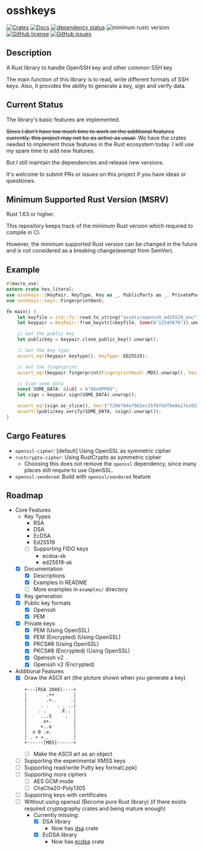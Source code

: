 # osshkeys

[![Crates](https://img.shields.io/crates/v/osshkeys.svg)](https://crates.io/crates/osshkeys)
[![Docs](https://docs.rs/osshkeys/badge.svg)](https://docs.rs/osshkeys)
[![dependency status](https://deps.rs/repo/github/Leo1003/rust-osshkeys/status.svg)](https://deps.rs/repo/github/Leo1003/rust-osshkeys)
![minimum rustc version](https://img.shields.io/badge/rustc-1.63+-blue.svg)
[![GitHub license](https://img.shields.io/github/license/Leo1003/rust-osshkeys)](https://github.com/Leo1003/rust-osshkeys/blob/master/LICENSE)
[![GitHub issues](https://img.shields.io/github/issues/Leo1003/rust-osshkeys?logo=github)](https://github.com/Leo1003/rust-osshkeys/issues)

## Description
A Rust library to handle OpenSSH key and other common SSH key

The main function of this library is to read, write different formats of SSH keys.
Also, it provides the ability to generate a key, sign and verify data.

## Current Status
The library's basic features are implemented.

~~Since I don't have too much time to work on the additional features currently,
this project may not be as active as usual.~~
We have the crates needed to implement those features in the Rust ecosystem today.
I will use my spare time to add new features.

But I still maintain the dependencies and release new versions.

It's welcome to submit PRs or issues on this project if you have ideas or questiones.

## Minimum Supported Rust Version (MSRV)
Rust 1.63 or higher.

This repository keeps track of the minimum Rust version which required to compile in CI.

However, the minimum supported Rust version can be changed in the future
and is not considered as a breaking change(exempt from SemVer).

## Example
```rust
#[macro_use]
extern crate hex_literal;
use osshkeys::{KeyPair, KeyType, Key as _, PublicParts as _, PrivateParts as _};
use osshkeys::keys::FingerprintHash;

fn main() {
    let keyfile = std::fs::read_to_string("assets/openssh_ed25519_enc").unwrap();
    let keypair = KeyPair::from_keystr(&keyfile, Some(b"12345678")).unwrap();

    // Get the public key
    let publickey = keypair.clone_public_key().unwrap();

    // Get the key type
    assert_eq!(keypair.keytype(), KeyType::ED25519);

    // Get the fingerprint
    assert_eq!(keypair.fingerprint(FingerprintHash::MD5).unwrap(), hex!("d29552b0c87d7ff1acb3c2229e783321"));

    // Sign some data
    const SOME_DATA: &[u8] = b"8Kn9PPQV";
    let sign = keypair.sign(SOME_DATA).unwrap();

    assert_eq!(sign.as_slice(), hex!("7206f04ef062ec35f8fb9f9e8a17ec023070ecf5f6e1021ea2af73137b1b832bba08766e5ad95fdca81af37b27898428f9a7dbeb044dd550afeb46efb94fe808").as_ref());
    assert!(publickey.verify(SOME_DATA, &sign).unwrap());
}
```

## Cargo Features
- `openssl-cipher`: [default] Using OpenSSL as symmetric cipher
- `rustcrypto-cipher`: Using RustCrypto as symmetric cipher
    - Choosing this does not remove the `openssl` dependency, since many places still require to use OpenSSL.
- `openssl-vendored`: Build with `openssl/vendored` feature

## Roadmap
- Core Features
    - Key Types
        - RSA
        - DSA
        - EcDSA
        - Ed25519
        - [ ] Supporting FIDO keys
            - ecdsa-sk
            - ed25519-sk
    - [x] Documentation
        - [x] Descriptions
        - [x] Examples in README
        - [ ] More examples in `examples/` directory
    - [x] Key generation
    - [x] Public key formats
        - [x] Openssh
        - [x] PEM
    - [x] Private keys
        - [x] PEM (Using OpenSSL)
        - [x] PEM (Encrypted) (Using OpenSSL)
        - [x] PKCS#8 (Using OpenSSL)
        - [x] PKCS#8 (Encrypted) (Using OpenSSL)
        - [x] Openssh v2
        - [x] Openssh v2 (Encrypted)
- Additional Features
    - [x] Draw the ASCII art (the picture shown when you generate a key)
        ```
        +---[RSA 2048]----+
        |       .++       |
        |       .+..     .|
        |     . .   . . ..|
        |    . .     .E.. |
        |     ...S     .  |
        |      o+.        |
        |     +..o        |
        |  o B .o.        |
        | . + +..         |
        +------[MD5]------+
        ```
        - [ ] Make the ASCII art as an object
    - [ ] Supporting the experimental XMSS keys
    - [ ] Supporting read/write Putty key format(.ppk)
    - [ ] Supporting more ciphers
        - [ ] AES GCM mode
        - [ ] ChaCha20-Poly1305
    - [ ] Supporting keys with certificates
    - [ ] Without using openssl (Become pure Rust library) (if there exists required cryptography crates and being mature enough)
        - Currently missing:
            - [x] DSA library
                - Now has [dsa](https://crates.io/crates/dsa) crate
            - [x] EcDSA library
                - Now has [ecdsa](https://crates.io/crates/ecdsa) crate
